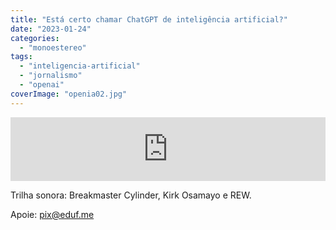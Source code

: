 ```yaml
---
title: "Está certo chamar ChatGPT de inteligência artificial?"
date: "2023-01-24"
categories: 
  - "monoestereo"
tags: 
  - "inteligencia-artificial"
  - "jornalismo"
  - "openai"
coverImage: "openia02.jpg"
---
```


<iframe src="https://anchor.fm/monoestereo/embed/episodes/Est-certo-chamar-ChatGPT-de-inteligncia-artificial-e1tul6e" height="102px" width="100%" frameborder="0" scrolling="no"></iframe>

Trilha sonora: Breakmaster Cylinder, Kirk Osamayo e REW.

Apoie: pix@eduf.me
